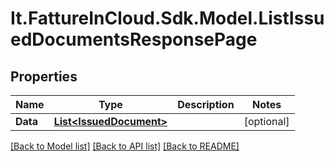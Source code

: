 # It.FattureInCloud.Sdk.Model.ListIssuedDocumentsResponsePage

## Properties

Name | Type | Description | Notes
------------ | ------------- | ------------- | -------------
**Data** | [**List&lt;IssuedDocument&gt;**](IssuedDocument.md) |  | [optional] 

[[Back to Model list]](../README.md#documentation-for-models) [[Back to API list]](../README.md#documentation-for-api-endpoints) [[Back to README]](../README.md)

